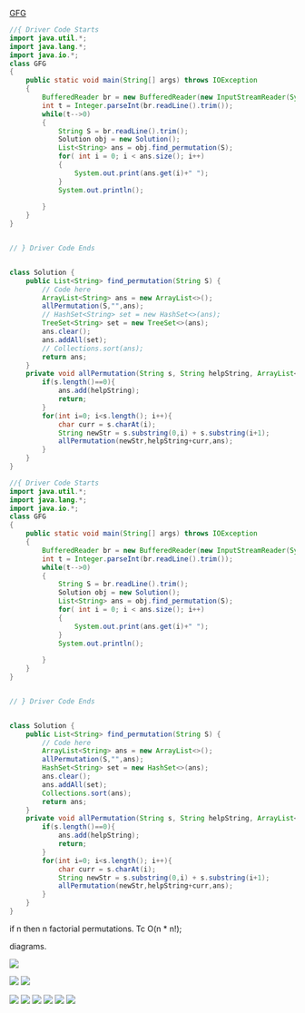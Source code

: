 [GFG](https://practice.geeksforgeeks.org/problems/permutations-of-a-given-string2041/1)



```java
//{ Driver Code Starts
import java.util.*;
import java.lang.*;
import java.io.*;
class GFG
{
	public static void main(String[] args) throws IOException
	{
        BufferedReader br = new BufferedReader(new InputStreamReader(System.in));
        int t = Integer.parseInt(br.readLine().trim());
        while(t-->0)
        {
            String S = br.readLine().trim();
            Solution obj = new Solution();
            List<String> ans = obj.find_permutation(S);
            for( int i = 0; i < ans.size(); i++)
            {
                System.out.print(ans.get(i)+" ");
            }
            System.out.println();
                        
        }
	}
}


// } Driver Code Ends


class Solution {
    public List<String> find_permutation(String S) {
        // Code here
        ArrayList<String> ans = new ArrayList<>();
        allPermutation(S,"",ans);
        // HashSet<String> set = new HashSet<>(ans);
        TreeSet<String> set = new TreeSet<>(ans);
        ans.clear();
        ans.addAll(set);
        // Collections.sort(ans);
        return ans;
    }
    private void allPermutation(String s, String helpString, ArrayList<String>ans){
        if(s.length()==0){
            ans.add(helpString);
            return;
        }
        for(int i=0; i<s.length(); i++){
            char curr = s.charAt(i);
            String newStr = s.substring(0,i) + s.substring(i+1);
            allPermutation(newStr,helpString+curr,ans);
        }
    }
}
```

```java
//{ Driver Code Starts
import java.util.*;
import java.lang.*;
import java.io.*;
class GFG
{
	public static void main(String[] args) throws IOException
	{
        BufferedReader br = new BufferedReader(new InputStreamReader(System.in));
        int t = Integer.parseInt(br.readLine().trim());
        while(t-->0)
        {
            String S = br.readLine().trim();
            Solution obj = new Solution();
            List<String> ans = obj.find_permutation(S);
            for( int i = 0; i < ans.size(); i++)
            {
                System.out.print(ans.get(i)+" ");
            }
            System.out.println();
                        
        }
	}
}


// } Driver Code Ends


class Solution {
    public List<String> find_permutation(String S) {
        // Code here
        ArrayList<String> ans = new ArrayList<>();
        allPermutation(S,"",ans);
        HashSet<String> set = new HashSet<>(ans);
        ans.clear();
        ans.addAll(set);
        Collections.sort(ans);
        return ans;
    }
    private void allPermutation(String s, String helpString, ArrayList<String>ans){
        if(s.length()==0){
            ans.add(helpString);
            return;
        }
        for(int i=0; i<s.length(); i++){
            char curr = s.charAt(i);
            String newStr = s.substring(0,i) + s.substring(i+1);
            allPermutation(newStr,helpString+curr,ans);
        }
    }
}
```


if n then n factorial permutations.
Tc O(n * n!);

diagrams.

![](https://i.imgur.com/fjirhxW.png)


![](https://i.imgur.com/NYK1cPQ.png)
![](https://i.imgur.com/m1cX2F0.png)


![](https://i.imgur.com/Saafouq.png)
![](https://i.imgur.com/UHurSOF.png)
![](https://i.imgur.com/SKxj82j.png)
![](https://i.imgur.com/vRTuHRz.png)
![](https://i.imgur.com/rIUyzXh.png)
![](https://i.imgur.com/0wQvYQ8.png)
